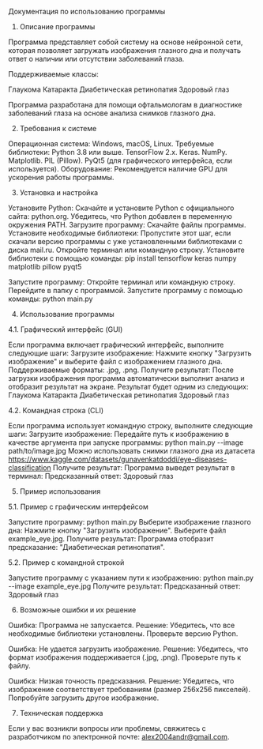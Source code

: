 Документация по использованию программы

1. Описание программы

Программа представляет собой систему на основе нейронной сети, которая позволяет загружать изображения глазного дна и получать ответ о наличии или отсутствии заболеваний глаза. 

Поддерживаемые классы:

Глаукома
Катаракта
Диабетическая ретинопатия
Здоровый глаз

Программа разработана для помощи офтальмологам в диагностике заболеваний глаза на основе анализа снимков глазного дна.

2. Требования к системе

Операционная система: Windows, macOS, Linux.
Требуемые библиотеки:
Python 3.8 или выше.
TensorFlow 2.x.
Keras.
NumPy.
Matplotlib.
PIL (Pillow).
PyQt5 (для графического интерфейса, если используется).
Оборудование:
Рекомендуется наличие GPU для ускорения работы программы.

3. Установка и настройка

Установите Python:
Скачайте и установите Python с официального сайта: python.org.
Убедитесь, что Python добавлен в переменную окружения PATH.
Загрузите программу:
Скачайте файлы программы.
Установите необходимые библиотеки:
Пропустите этот шаг, если скачали версию программы с уже установленными библиотеками с диска mail.ru.
Откройте терминал или командную строку.
Установите библиотеки с помощью команды:
pip install tensorflow keras numpy matplotlib pillow pyqt5

Запустите программу:
Откройте терминал или командную строку.
Перейдите в папку с программой.
Запустите программу с помощью команды:
python main.py

4. Использование программы

4.1. Графический интерфейс (GUI)

Если программа включает графический интерфейс, выполните следующие шаги:
Загрузите изображение:
Нажмите кнопку "Загрузить изображение" и выберите файл с изображением глазного дна.
Поддерживаемые форматы: .jpg, .png.
Получите результат:
После загрузки изображения программа автоматически выполнит анализ и отобразит результат на экране.
Результат будет одним из следующих:
Глаукома
Катаракта
Диабетическая ретинопатия
Здоровый глаз

4.2. Командная строка (CLI)

Если программа использует командную строку, выполните следующие шаги:
Загрузите изображение:
Передайте путь к изображению в качестве аргумента при запуске программы:
python main.py --image path/to/image.jpg
Можно использовать снимки глазного дна из датасета https://www.kaggle.com/datasets/gunavenkatdoddi/eye-diseases-classification
Получите результат:
Программа выведет результат в терминал:
Предсказанный ответ: Здоровый глаз

5. Пример использования

5.1. Пример с графическим интерфейсом

Запустите программу:
python main.py
Выберите изображение глазного дна:
Нажмите кнопку "Загрузить изображение".
Выберите файл example_eye.jpg.
Получите результат:
Программа отобразит предсказание: "Диабетическая ретинопатия".

5.2. Пример с командной строкой

Запустите программу с указанием пути к изображению:
python main.py --image example_eye.jpg
Получите результат:
Предсказанный ответ: Здоровый глаз

6. Возможные ошибки и их решение

Ошибка: Программа не запускается.
Решение: Убедитесь, что все необходимые библиотеки установлены. Проверьте версию Python.

Ошибка: Не удается загрузить изображение.
Решение: Убедитесь, что формат изображения поддерживается (.jpg, .png). Проверьте путь к файлу.

Ошибка: Низкая точность предсказания.
Решение: Убедитесь, что изображение соответствует требованиям (размер 256x256 пикселей). Попробуйте загрузить другое изображение.

7. Техническая поддержка

Если у вас возникли вопросы или проблемы, свяжитесь с разработчиком по электронной почте: alex2004andr@gmail.com.

